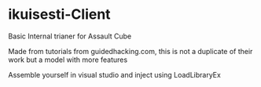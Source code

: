 # ikuisesti-Client
Basic Internal trianer for Assault Cube

Made from tutorials from guidedhacking.com,  this is not a duplicate of their work but a model with more features

Assemble yourself in visual studio and inject using LoadLibraryEx
